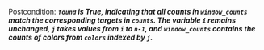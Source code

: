 Postcondition: ***`found` is True, indicating that all counts in `window_counts` match the corresponding targets in `counts`. The variable `i` remains unchanged, `j` takes values from `i` to `n-1`, and `window_counts` contains the counts of colors from `colors` indexed by `j`.***